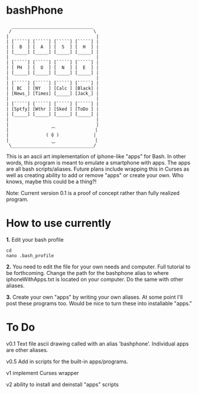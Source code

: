 bashPhone
=========
      _______________________________
     /                               \
    |                                 |       
    | [`````] [`````] [`````] [`````] |       
    | [  B  ] [  A  ] [  S  ] [  H  ] |       
    | [_____] [_____] [_____] [_____] |       
    |                                 |       
    | [`````] [`````] [`````] [`````] |       
    | [ PH  ] [  O  ] [  N  ] [  E  ] |       
    | [_____] [_____] [_____] [_____] |       
    |                                 |       
    | [`````] [`````] [`````] [`````] |       
    | [ BC  ] [NY   ] [Calc ] [Black] |       
    | [News_] [Times] [_____] [Jack_] |       
    |                                 |       
    | [`````] [`````] [`````] [`````] |       
    | [Sptfy] [Wthr ] [Sked ] [ToDo ] |       
    | [_____] [_____] [_____] [_____] |       
    |                                 |       
    |                                 |       
    |                ⏜               |
    |              ( ⌽ )             |
    |                ⏝               |
     \_______________________________/

This is an ascii art implementation of iphone-like "apps" for Bash. In other words, this program is meant to emulate a smartphone with apps. The apps are all bash scripts/aliases. Future plans include wrapping this in Curses as well as creating ability to add or remove "apps" or create your own. Who knows, maybe this could be a thing?!

Note: Current version 0.1 is a proof of concept rather than fully realized program.

How to use currently
===================
**1.**  Edit your bash profile

    cd
    nano .bash_profile

**2.**  You need to edit the file for your own needs and computer. Full tutorial to be forthcoming.
Change the path for the bashphone alias to where iphoneWithApps.txt is located on your computer.
Do the same with other aliases.

**3.**  Create your own "apps" by writing your own aliases. At some point I'll post these programs too. Would be nice to turn these into installable "apps."
 
To Do
=====
v0.1 Text file ascii drawing called with an alias 'bashphone'. Individual apps are other aliases.

v0.5 Add in scripts for the built-in apps/programs.

v1 implement Curses wrapper

v2 ability to install and deinstall "apps" scripts

